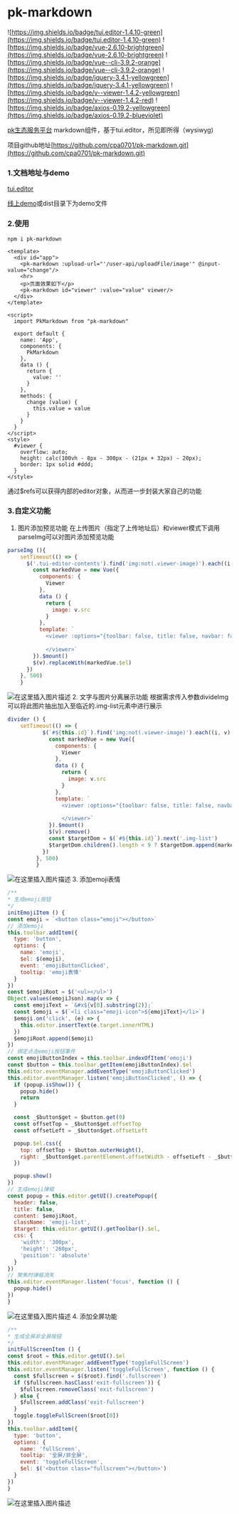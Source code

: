 # pk-markdown

![https://img.shields.io/badge/tui.editor-1.4.10-green](https://img.shields.io/badge/tui.editor-1.4.10-green)
![https://img.shields.io/badge/vue-2.6.10-brightgreen](https://img.shields.io/badge/vue-2.6.10-brightgreen)
![https://img.shields.io/badge/vue--cli-3.9.2-orange](https://img.shields.io/badge/vue--cli-3.9.2-orange)
![https://img.shields.io/badge/jquery-3.4.1-yellowgreen](https://img.shields.io/badge/jquery-3.4.1-yellowgreen)
![https://img.shields.io/badge/v--viewer-1.4.2-yellowgreen](https://img.shields.io/badge/v--viewer-1.4.2-red)
![https://img.shields.io/badge/axios-0.19.2-yellowgreen](https://img.shields.io/badge/axios-0.19.2-blueviolet)

[pk生态服务平台](https://www.ccyunchina.com/#/) markdown组件，基于tui.editor，所见即所得（wysiwyg)

项目github地址[https://github.com/cpa0701/pk-markdown.git](https://github.com/cpa0701/pk-markdown.git)

### 1.文档地址与demo
[tui.editor](https://nhn.github.io/tui.editor/latest/)

[线上demo](https://rc001.chenpengan.top/markdown/)或dist目录下为demo文件

### 2.使用
`npm i pk-markdown`
```vue
<template>
  <div id="app">
    <pk-markdown :upload-url="'/user-api/uploadFile/image'" @input-value="change"/>
    <hr>
    <p>页面效果如下</p>
    <pk-markdown id="viewer" :value="value" viewer/>
  </div>
</template>

<script>
  import PkMarkdown from "pk-markdown"

  export default {
    name: 'App',
    components: {
      PkMarkdown
    },
    data () {
      return {
        value: ''
      }
    },
    methods: {
      change (value) {
        this.value = value
      }
    }
  }
</script>
<style>
  #viewer {
    overflow: auto;
    height: calc(100vh - 8px - 300px - (21px + 32px) - 20px);
    border: 1px solid #ddd;
  }
</style>

```
通过$refs可以获得内部的editor对象，从而进一步封装大家自己的功能
### 3.自定义功能
1. 图片添加预览功能
在上传图片（指定了上传地址后）和viewer模式下调用parseImg可以对图片添加预览功能

```javascript
parseImg (){
    setTimeout(() => {
      $('.tui-editor-contents').find('img:not(.viewer-image)').each((i, v) => {
        const markedVue = new Vue({
          components: {
            Viewer
          },
          data () {
            return {
              image: v.src
            }
          },
          template: `
            <viewer :options="{toolbar: false, title: false, navbar: false}" :images="[image]"><img :src="image"
                                                                                                    class="viewer-image">
            </viewer>`
        }).$mount()
        $(v).replaceWith(markedVue.$el)
      })
    }, 500)
    }
```
![在这里插入图片描述](https://img-blog.csdnimg.cn/20200317150601444.png?x-oss-process=image/watermark,type_ZmFuZ3poZW5naGVpdGk,shadow_10,text_aHR0cHM6Ly9ibG9nLmNzZG4ubmV0L2NwYTA3MDE=,size_16,color_FFFFFF,t_70)
	2. 文字与图片分离展示功能
根据需求传入参数divideImg可以将此图片抽出加入至临近的.img-list元素中进行展示

```javascript
divider () {
    setTimeout(() => {
           $(`#${this.id}`).find('img:not(.viewer-image)').each((i, v) => {
             const markedVue = new Vue({
               components: {
                 Viewer
               },
               data () {
                 return {
                   image: v.src
                 }
               },
               template: `
                 <viewer :options="{toolbar: false, title: false, navbar: false}" :images="[image]"><img :src="image"
                                                                                                         class="viewer-image">
                 </viewer>`
             }).$mount()
             $(v).remove()
             const $targetDom = $(`#${this.id}`).next('.img-list')
             $targetDom.children().length < 9 ? $targetDom.append(markedVue.$el) : ''
           })
         }, 500)
         }
```
![在这里插入图片描述](https://img-blog.csdnimg.cn/20200317150622672.png?x-oss-process=image/watermark,type_ZmFuZ3poZW5naGVpdGk,shadow_10,text_aHR0cHM6Ly9ibG9nLmNzZG4ubmV0L2NwYTA3MDE=,size_16,color_FFFFFF,t_70)
3.  添加emoji表情

```javascript
/**
* 生成emoji按钮
*/
initEmojiItem () {
const emoji = `<button class="emoji"></button>`
// 添加emoji
this.toolbar.addItem({
  type: 'button',
  options: {
    name: 'emoji',
    $el: $(emoji),
    event: 'emojiButtonClicked',
    tooltip: 'emoji表情'
  }
})
const $emojiRoot = $('<ul></ul>')
Object.values(emojiJson).map(v => {
  const emojiText = `&#x${v[0].substring(2)};`
  const $emoji = $(`<li class="emoji-icon">${emojiText}</li>`)
  $emoji.on('click', (e) => {
    this.editor.insertText(e.target.innerHTML)
  })
  $emojiRoot.append($emoji)
})
// 绑定点击emoji按钮事件
const emojiButtonIndex = this.toolbar.indexOfItem('emoji')
const $button = this.toolbar.getItem(emojiButtonIndex).$el
this.editor.eventManager.addEventType('emojiButtonClicked')
this.editor.eventManager.listen('emojiButtonClicked', () => {
  if (popup.isShow()) {
    popup.hide()
    return
  }

  const _$button$get = $button.get(0)
  const offsetTop = _$button$get.offsetTop
  const offsetLeft = _$button$get.offsetLeft

  popup.$el.css({
    top: offsetTop + $button.outerHeight(),
    right: _$button$get.parentElement.offsetWidth - offsetLeft - _$button$get.offsetWidth
  })

  popup.show()
})
// 生成emoji弹框
const popup = this.editor.getUI().createPopup({
  header: false,
  title: false,
  content: $emojiRoot,
  className: 'emoji-list',
  $target: this.editor.getUI().getToolbar().$el,
  css: {
    'width': '300px',
    'height': '260px',
    'position': 'absolute'
  }
})
// 聚焦时弹框消失
this.editor.eventManager.listen('focus', function () {
  popup.hide()
})
}
```
![在这里插入图片描述](https://img-blog.csdnimg.cn/20200317150751780.png?x-oss-process=image/watermark,type_ZmFuZ3poZW5naGVpdGk,shadow_10,text_aHR0cHM6Ly9ibG9nLmNzZG4ubmV0L2NwYTA3MDE=,size_16,color_FFFFFF,t_70)
4.  添加全屏功能

```javascript
/**
* 生成全屏非全屏按钮
*/
initFullScreenItem () {
const $root = this.editor.getUI().$el
this.editor.eventManager.addEventType('toggleFullScreen')
this.editor.eventManager.listen('toggleFullScreen', function () {
  const $fullscreen = $($root).find('.fullscreen')
  if ($fullscreen.hasClass('exit-fullscreen')) {
    $fullscreen.removeClass('exit-fullscreen')
  } else {
    $fullscreen.addClass('exit-fullscreen')
  }
  toggle.toggleFullScreen($root[0])
})
this.toolbar.addItem({
  type: 'button',
  options: {
    name: 'fullScreen',
    tooltip: '全屏/非全屏',
    event: 'toggleFullScreen',
    $el: $('<button class="fullscreen"></button>')
  }
})
}
```
![在这里插入图片描述](https://img-blog.csdnimg.cn/20200317150822329.png?x-oss-process=image/watermark,type_ZmFuZ3poZW5naGVpdGk,shadow_10,text_aHR0cHM6Ly9ibG9nLmNzZG4ubmV0L2NwYTA3MDE=,size_16,color_FFFFFF,t_70)

